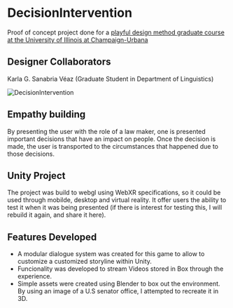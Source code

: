 # DecisionIntervention
Proof of concept project done for a [playful design method graduate course at the University of Illinois at Champaign-Urbana](https://ischool.illinois.edu/degrees-programs/courses/is436)

## Designer Collaborators
Karla G. Sanabria Véaz  (Graduate Student in Department of Linguistics)

![DecisionIntervention](MyRepoFiles/gameWalkthrough.gif)

## Empathy building 
By presenting the user with the role of a law maker, one is presented important decisions that have an impact on people. Once the decision is made, the user is transported to the circumstances that happened due to those decisions.

## Unity Project
The project was build to webgl using WebXR specifications, so it could be used through mobilde, desktop and virtual reality. It offer users the ability to test it when it was being presented (if there is interest for testing this, I will rebuild it again, and share it here).

## Features Developed
- A modular dialogue system was created for this game to allow to customize a customized storyline within Unity.
- Funcionality was developed to stream Videos stored in Box through the experience.
- Simple assets were created using Blender to box out the environment. By using an image of a U.S senator office, I attempted to recreate it in 3D. 


